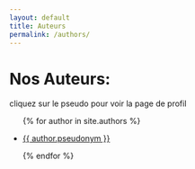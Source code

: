```yaml
---
layout: default
title: Auteurs
permalink: /authors/
---
```

<h1>Nos Auteurs: </h1>

<p> cliquez sur le pseudo pour voir la page de profil</p>

<ul>
  {% for author in site.authors %}
    <li>
      <p> <a href="{{ author.url | relative_url }}">{{ author.pseudonym }}</a> </p>
    </li>
  {% endfor %}
</ul>

